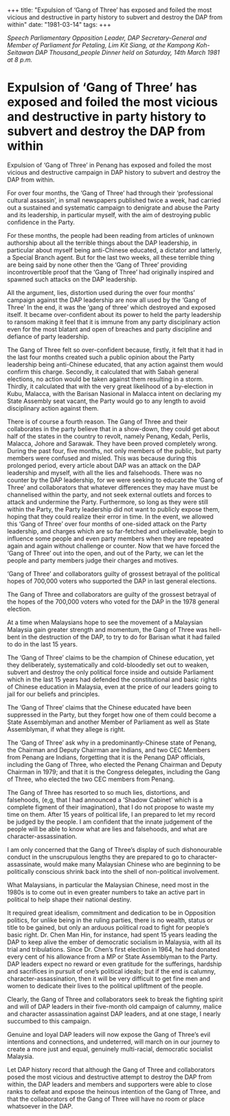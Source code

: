 +++ 
title: "Expulsion of ‘Gang of Three’ has exposed and foiled the most vicious and destructive in party history to subvert and destroy the DAP from within"
date: "1981-03-14"
tags:
+++

_Speech Parliamentary Opposition Leader, DAP Secretary-General and Member of Parliament for Petaling, Lim Kit Siang, at the Kampong Koh-Seitawan DAP Thousand_people Dinner held on Saturday, 14th March 1981 at 8 p.m._

# Expulsion of ‘Gang of Three’ has exposed and foiled the most vicious and destructive in party history to subvert and destroy the DAP from within

Expulsion of ‘Gang of Three’ in Penang has exposed and foiled the most vicious and destructive campaign in DAP history to subvert and destroy the DAP from within.</u>

For over four months, the ‘Gang of Three’ had through their ‘professional cultural assassin’, in small newspapers published twice a week, had carried out a sustained and systematic campaign to denigrate and abuse the Party and its leadership, in particular myself, with the aim of destroying public confidence in the Party.

For these months, the people had been reading from articles of unknown authorship about all the terrible things about the DAP leadership, in particular about myself being anti-Chinese educated, a dictator and latterly, a Special Branch agent. But for the last two weeks, all these terrible thing are being said by none other then the ‘Gang of Three’ providing incontrovertible proof that the ‘Gang of Three’ had originally inspired and spawned such attacks on the DAP leadership.

All the argument, lies, distortion used during the over four months’ campaign against the DAP leadership are now all used by the ‘Gang of Three’
In the end, it was the ‘gang of three’ which destroyed and exposed itself. It became over-confident about its power to held the party leadership to ransom making it feel that it is immune from any party disciplinary action even for the most blatant and open of breaches and party discipline and defiance of party leadership.

The Gang of Three felt so over-confident because, firstly, it felt that it had in the last four months created such a public opinion about the Party leadership being anti-Chinese educated, that any action against them would confirm this charge. Secondly, it calculated that with Sabah general elections, no action would be taken against them resulting in a storm. Thirdly, it calculated that with the very great likelihood of a by-election in Kubu, Malacca, with the Barisan Nasional in Malacca intent on declaring my State Assembly seat vacant, the Party would go to any length to avoid disciplinary action against them. 

There is of course a fourth reason. The Gang of Three and their collaborates in the party believe that in a show-down, they could get about half of the states in the country to revolt, namely Penang, Kedah, Perlis, Malacca, Johore and Sarawak. They have been proved completely wrong.
During the past four, five months, not only members of the public, but party members were confused and misled. This was because during this prolonged period, every article about DAP was an attack on the DAP leadership and myself, with all the lies and falsehoods. There was no counter by the DAP leadership, for we were seeking to educate the ‘Gang of Three’ and collaborators that whatever differences they may have must be channelised within the party, and not seek external outlets and forces to attack and undermine the Party. Furthermore, so long as they were still within the Party, the Party leadership did not want to publicly expose them, hoping that they could realize their error in time.
In the event, we allowed this ‘Gang of Three’ over four months of one-sided attack on the Party leadership, and charges which are so far-fetched and unbelievable, begin to influence some people and even party members when they are repeated again and again without challenge or counter. Now that we have forced the ‘Gang of Three’ out into the open, and out of the Party, we can let the people and party members judge their charges and motives.

‘Gang of Three’ and collaborators guilty of grossest betrayal of the political hopes of 700,000 voters who supported the DAP in last general elections.

The Gang of Three and collaborators are guilty of the grossest betrayal of the hopes of the 700,000 voters who voted for the DAP in the 1978 general election.

At a time when Malaysians hope to see the movement of a Malaysian Malaysia gain greater strength and momentum, the Gang of Three was hell-bent in the destruction of the DAP, to try to do for Barisan what it had failed to do in the last 15 years.

The ‘Gang of Three’ claims to be the champion of Chinese education, yet they deliberately, systematically and cold-bloodedly set out to weaken, subvert and destroy the only political force inside and outside Parliament which in the last 15 years had defended the constitutional and basic rights of Chinese education in Malaysia, even at the price of our leaders going to jail for our beliefs and principles.

The ‘Gang of Three’ claims that the Chinese educated have been suppressed in the Party, but they forget how one of them could become a State Assemblyman and another Member of Parliament as well as State Assemblyman, if what they allege is right.

The ‘Gang of Three’ ask why in a predominantly-Chinese state of Penang, the Chairman and Deputy Chairman are Indians, and two CEC Members from Penang are Indians, forgetting that it is the Penang DAP officials, including the Gang of Three, who elected the Penang Chairman and Deputy Chairman in 1979; and that it is the Congress delegates, including the Gang of Three, who elected the two CEC members from Penang.

The Gang of Three has resorted to so much lies, distortions, and falsehoods, (e,g, that I had announced a ‘Shadow Cabinet’ which is a complete figment of their imagination), that I do not propose to waste my time on them. After 15 years of political life, I an prepared to let my record be judged by the people. I am confident that the innate judgement of the people will be able to know what are lies and falsehoods, and what are character-assassination.

I am only concerned that the Gang of Three’s display of such dishonourable conduct in the unscrupulous lengths they are prepared to go to character-assassinate, would make many Malaysian Chinese who are beginning to be politically conscious shrink back into the shell of non-political involvement.

What Malaysians, in particular the Malaysian Chinese, need most in the 1980s is to come out in even greater numbers to take an active part in political to help shape their national destiny.

It required great idealism, commitment and dedication to be in Opposition politics, for unlike being in the ruling parties, there is no wealth, status or title to be gained, but only an arduous political road to fight for people’s basic right. Dr. Chen Man Hin, for instance, had spent 15 years leading the DAP to keep alive the ember of democratic socialism in Malaysia, with all its trial and tribulations. Since Dr. Chen’s first election in 1964, he had donated every cent of his allowance from a MP or State Assemblyman to the Party. DAP leaders expect no reward or even gratitude for the sufferings, hardship and sacrifices in pursuit of one’s political ideals; but if the end is calumny, character-assassination, then it will be very difficult to get fine men and women to dedicate their lives to the political upliftment of the people.

Clearly, the Gang of Three and collaborators seek to break the fighting spirit and will of DAP leaders in their five-month old campaign of calumny, malice and character assassination against DAP leaders, and at one stage, I nearly succumbed to this campaign.

Genuine and loyal DAP leaders will now expose the Gang of Three’s evil intentions and connections, and undeterred, will march on in our journey to create a more just and equal, genuinely multi-racial, democratic socialist Malaysia.

Let DAP history record that although the Gang of Three and collaborators posed the most vicious and destructive attempt to destroy the DAP from within, the DAP leaders and members and supporters were able to close ranks to defeat and expose the heinous intention of the Gang of Three, and that the collaborators of the Gang of Three will have no room or place whatsoever in the DAP.
 
